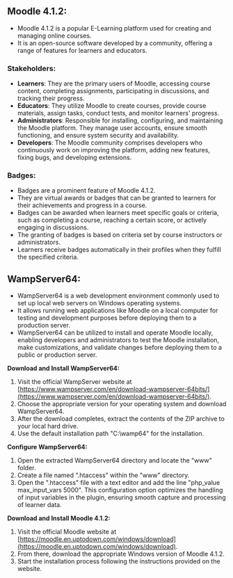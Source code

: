 ## Moodle 4.1.2:

- Moodle 4.1.2 is a popular E-Learning platform used for creating and managing online courses.
- It is an open-source software developed by a community, offering a range of features for learners and educators.

### Stakeholders:

- **Learners**: They are the primary users of Moodle, accessing course content, completing assignments, participating in discussions, and tracking their progress.
- **Educators**: They utilize Moodle to create courses, provide course materials, assign tasks, conduct tests, and monitor learners' progress.
- **Administrators**: Responsible for installing, configuring, and maintaining the Moodle platform. They manage user accounts, ensure smooth functioning, and ensure system security and availability.
- **Developers**: The Moodle community comprises developers who continuously work on improving the platform, adding new features, fixing bugs, and developing extensions.

### Badges:

- Badges are a prominent feature of Moodle 4.1.2.
- They are virtual awards or badges that can be granted to learners for their achievements and progress in a course.
- Badges can be awarded when learners meet specific goals or criteria, such as completing a course, reaching a certain score, or actively engaging in discussions.
- The granting of badges is based on criteria set by course instructors or administrators.
- Learners receive badges automatically in their profiles when they fulfill the specified criteria.

## WampServer64:

- WampServer64 is a web development environment commonly used to set up local web servers on Windows operating systems.
- It allows running web applications like Moodle on a local computer for testing and development purposes before deploying them to a production server.
- WampServer64 can be utilized to install and operate Moodle locally, enabling developers and administrators to test the Moodle installation, make customizations, and validate changes before deploying them to a public or production server.

**Download and Install WampServer64:**

1. Visit the official WampServer website at [https://www.wampserver.com/en/download-wampserver-64bits/](https://www.wampserver.com/en/download-wampserver-64bits/).
2. Choose the appropriate version for your operating system and download WampServer64.
3. After the download completes, extract the contents of the ZIP archive to your local hard drive.
4. Use the default installation path "C:\wamp64" for the installation.

**Configure WampServer64:**

1. Open the extracted WampServer64 directory and locate the "www" folder.
2. Create a file named ".htaccess" within the "www" directory.
3. Open the ".htaccess" file with a text editor and add the line "php_value max_input_vars 5000".
   This configuration option optimizes the handling of input variables in the plugin, ensuring smooth capture and processing of learner data.

**Download and Install Moodle 4.1.2:**

1. Visit the official Moodle website at [https://moodle.en.uptodown.com/windows/download](https://moodle.en.uptodown.com/windows/download).
2. From there, download the appropriate Windows version of Moodle 4.1.2.
3. Start the installation process following the instructions provided on the website.
